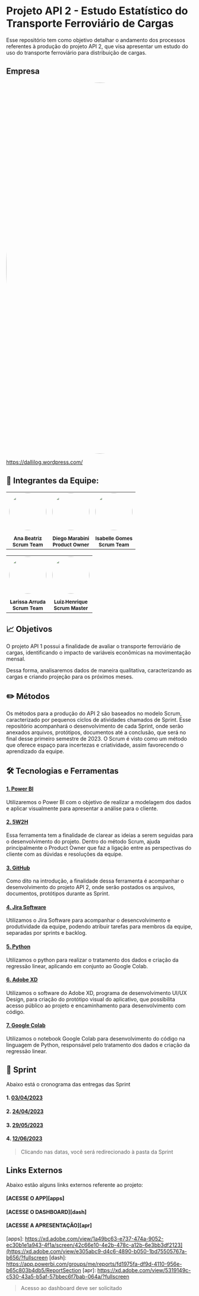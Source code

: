 # Projeto API 2 - Estudo Estatístico do Transporte Ferroviário de Cargas 

Esse repositório tem como objetivo detalhar o andamento dos processos referentes à produção do projeto API 2, que visa apresentar um estudo do uso do transporte ferroviário para distribuição de cargas.

## Empresa

  <a href="https://github.com/APIEQUIPEAUTOMOTIVO/API2---FATEC/wiki/Sobre-a-empresa"><img style="border-radius: 50%;" src="https://i.imgur.com/KMjzi3Y.gif" width="1000px;" alt=""/></a>
  
  
  https://dallilog.wordpress.com/

## 📌 Integrantes da Equipe:


  <table align="center">
  <tr>
    <td align="center"><a href="https://www.linkedin.com/in/ana-beatriz-carvalho-santos-046215203/"><img style="border-radius: 50%;" src="https://media.licdn.com/dms/image/D4D03AQEXi2T_0WNPjg/profile-displayphoto-shrink_200_200/0/1671705472462?e=1689206400&v=beta&t=EnydXXp-J_GpPSlFGs6OU3SnokLF5XRAp9Yjfz6Pg7I" width="100px;" alt=""/><br /><sub><img style="border-radius: 50%;" src="https://cdn-icons-png.flaticon.com/512/174/174857.png" width="15px;" alt=""/></sub><br/><sub><b>Ana Beatriz</b></sub></a><br/><sub><b>Scrum Team</b></sub></td>
     <td align="center"><a href="https://www.linkedin.com/in/diego-marabini-8a3188187/"><img style="border-radius: 50%;" src="https://media.licdn.com/dms/image/D4D03AQFypbi96ulMXw/profile-displayphoto-shrink_200_200/0/1672007536462?e=1689206400&v=beta&t=ksXOHTMUkJZb0lMIKB4Y2ON6Ms2qXCA3kr2m2oQEclI" width="100px;" alt=""/><br/><sub><img style="border-radius: 50%;" src="https://cdn-icons-png.flaticon.com/512/174/174857.png" width="15px;" alt=""/></sub><br/><sub><b>Diego Marabini</b></sub></a><br/><sub><b>Product Owner</b></sub></td>
   <td align="center"><a href="https://www.linkedin.com/in/isabelle-gomes-614561240/"><img style="border-radius: 50%;" src="https://media.licdn.com/dms/image/D4D03AQGE66WospIJHA/profile-displayphoto-shrink_200_200/0/1683571375584?e=1691020800&v=beta&t=hLvHcH4MOwOsuMhI1MwKjzIYHVoiWfNivOldqqekFtY" width="100px;" alt=""/><br /><sub><img style="border-radius: 50%;" src="https://cdn-icons-png.flaticon.com/512/174/174857.png" width="15px;" alt=""/></sub><br/><sub><b>Isabelle Gomes</b></sub></a><br/><sub><b>Scrum Team</b></sub></td>
  </tr>
  <table align="center">
  <tr>
    <td align="center"><a href="https://www.linkedin.com/in/larissa-arruda-a139901a0/"><img style="border-radius: 50%;" src="https://media.licdn.com/dms/image/D4D03AQHJBmLSOVyftQ/profile-displayphoto-shrink_200_200/0/1680181846538?e=1691625600&v=beta&t=6n7vZDZc0OYDe-WyV10MeVPxwDk9UPkbt9sskLB1Y7k" width="100px;" alt=""/><br /><sub><img style="border-radius: 50%;" src="https://cdn-icons-png.flaticon.com/512/174/174857.png" width="15px;" alt=""/></sub><br/><sub><b>Larissa Arruda</b></sub></a><br/><sub><b>Scrum Team</b></sub></td>
    <td align="center"><a href="https://www.linkedin.com/in/luiz-tozi-378437266/"><img style="border-radius: 50%;" src="https://pps.whatsapp.net/v/t61.24694-24/346945717_803878547995511_3044771527078115172_n.jpg?ccb=11-4&oh=01_AdS7YtiIxnbIc2_vVHFHKVSBw8hIZL-Z-m26six2L6nI_A&oe=6495C07C" width="100px;" alt=""/><br /><sub><img style="border-radius: 50%;" src="https://cdn-icons-png.flaticon.com/512/174/174857.png" width="15px;" alt=""/></sub><br/><sub><b>Luiz Henrique</b></sub></a><br/><sub><b>Scrum Master</b></sub></td>
  </tr>
</table>

## 📈 Objetivos

O projeto API 1 possui a finalidade de avaliar o transporte ferroviário de cargas, identificando o impacto de variáveis econômicas na movimentação mensal.

Dessa forma, analisaremos dados de maneira qualitativa, caracterizando as cargas e criando projeção para os próximos meses.



## ✏️ Métodos

Os métodos para a produção do API 2 são baseados no modelo Scrum, caracterizado por pequenos ciclos de atividades chamados de Sprint. Esse repositório acompanhará o desenvolvimento de cada Sprint, onde serão anexados arquivos, protótipos, documentos até a conclusão, que será no final desse primeiro semestre de 2023.
O Scrum é visto como um método que oferece espaço para incertezas e criatividade, assim favorecendo o aprendizado da equipe.


## 🛠️ Tecnologias e Ferramentas

#### [1. Power BI][pbi]
Utilizaremos o Power BI com o objetivo de realizar a modelagem dos dados e aplicar visualmente para apresentar a análise para o cliente.


[pbi]: https://powerbi.microsoft.com/pt-br/landing/free-account/?&ef_id=Cj0KCQjwj7CZBhDHARIsAPPWv3eX42WJBLwspszoVbE9nS9aFD5ABWC1NYAJqW-0XBPgOzekwVMcZxcaAhl5EALw_wcB:G:s&OCID=AIDcmmk4cy2ahx_SEM_Cj0KCQjwj7CZBhDHARIsAPPWv3eX42WJBLwspszoVbE9nS9aFD5ABWC1NYAJqW-0XBPgOzekwVMcZxcaAhl5EALw_wcB:G:s&gclid=Cj0KCQjwj7CZBhDHARIsAPPWv3eX42WJBLwspszoVbE9nS9aFD5ABWC1NYAJqW-0XBPgOzekwVMcZxcaAhl5EALw_wcB


#### [2. 5W2H][wh]
Essa ferramenta tem a finalidade de clarear as ideias a serem seguidas para o desenvolvimento do projeto. Dentro do método Scrum, ajuda principalmente o Product Owner que faz a ligação entre as perspectivas do cliente com as dúvidas e resoluções da equipe.

[wh]: https://fia.com.br/blog/5w2h/#:~:text=Exemplos%20de%205W2H.-,O%20que%20%C3%A9%20a%20ferramenta%205W2H%3F,maneira%20visual%2C%20%C3%A1gil%20e%20simples.

#### [3. GitHub][git]
Como dito na introdução, a finalidade dessa ferramenta é acompanhar o desenvolvimento do projeto API 2, onde serão postados os arquivos, documentos, protótipos durante as Sprint.

[git]: https://github.com/

#### [4. Jira Software][comex]
Utilizamos o Jira Software para acompanhar o desencvolvimento e produtividade da equipe, podendo atribuir tarefas para membros da equipe, separadas por sprints e backlog.

[comex]: https://www.googleadservices.com/pagead/aclk?sa=L&ai=DChcSEwjJ78yW_eD9AhUNUpEKHTSUCoQYABAAGgJjZQ&ohost=www.google.com&cid=CAESauD2sBg5oH-GIDfzTcdxYX4Vwuq3zIW8k6L4GMVCk2ZiA5pMpm84vDgr7F-eXoit2D7pe3F_G_n59sPYMDxX-ewnIno7AdQoiexXS5KZ3BKYMvLK-mBIh4Bqwk4qHcDRe6wYcnhuIx-nFEA&sig=AOD64_0d_abox1vJ14tw4YCBPskKPRyqkQ&q&adurl&ved=2ahUKEwi-wMeW_eD9AhWqHrkGHZzPCqkQ0Qx6BAgKEAE

#### [5. Python][adxd]
Utilizamos o python para realizar o tratamento dos dados e criação da regressão linear, aplicando em conjunto ao Google Colab.

[adxd]: https://www.python.org/

#### [6. Adobe XD][adxdi]
Utilizamos o software do Adobe XD, programa de desenvolvimento UI/UX Design, para criação do protótipo visual do aplicativo, que possibilita acesso público ao projeto e encaminhamento para desenvolvimento com código.

[adxdi]: https://www.adobe.com/br/products/xd.html
 
#### [7. Google Colab][gooc]
Utilizamos o notebook Google Colab para desenvolvimento do código na linguagem de Python, responsável pelo tratamento dos dados e criação da regressão linear.

[gooc]: https://colab.research.google.com/notebooks/welcome.ipynb?hl=pt-BR 


## 📅 Sprint
Abaixo está o cronograma das entregas das Sprint

#### 1. [03/04/2023][sprint1]
#### 2. [24/04/2023][sprint2]
#### 3. [29/05/2023][sprint3]
#### 4. [12/06/2023][sprint4]

[sprint1]: https://github.com/APIEQUIPEAUTOMOTIVO/API2---FATEC/tree/main/1%C2%AA%20Sprint
[sprint2]: https://github.com/APIEQUIPEAUTOMOTIVO/API2---FATEC/tree/main/2%C2%AA%20Sprint
[sprint3]: https://github.com/APIEQUIPEAUTOMOTIVO/API2---FATEC/tree/main/3%C2%AA%20Sprint
[sprint4]: https://github.com/APIEQUIPEAUTOMOTIVO/API2---FATEC/tree/main/4%C2%AA%20Sprint


<blockquote> Clicando nas datas, você será redirecionado à pasta da Sprint </blockquote> 

## Links Externos
Abaixo estão alguns links externos referente ao projeto:

#### [ACESSE O APP][apps]
#### [ACESSE O DASHBOARD][dash]
#### [ACESSE A APRESENTAÇÃO][apr]

[apps]: https://xd.adobe.com/view/1a49bc63-e737-474a-9052-ec30b1e1a943-4f1a/screen/42c66e10-4e2b-478c-a12b-6e3bb3df2123](https://xd.adobe.com/view/e305abc9-d4c6-4890-b050-1bd75505767a-b656/?fullscreen
[dash]: https://app.powerbi.com/groups/me/reports/fd1975fa-df9d-4110-956e-b65c803b4db5/ReportSection
[apr]: https://xd.adobe.com/view/5319149c-c530-43a5-b5af-57bbec6f7bab-064a/?fullscreen
  
<blockquote> Acesso ao dashboard deve ser solicitado <blockquote>




